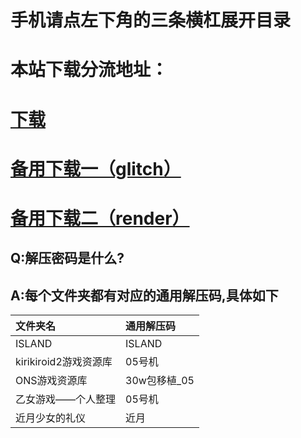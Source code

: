 # 手机请点左下角的三条横杠展开目录

# 本站下载分流地址：

# [下载](https://05fx.022016.xyz)    

# [备用下载一（glitch）](https://05fx.glitch.me)  
# [备用下载二（render）](https://fx05.onrender.com)  
## Q:解压密码是什么?
## A:每个文件夹都有对应的通用解压码,具体如下
| 文件夹名   |通用解压码  |
|  :----- |  :----- |
| ISLAND  | ISLAND |
|kirikiroid2游戏资源库  | 05号机 |
| ONS游戏资源库 | 30w包移植_05 |
| 乙女游戏——个人整理 | 05号机 |
| 近月少女的礼仪| 近月 |





